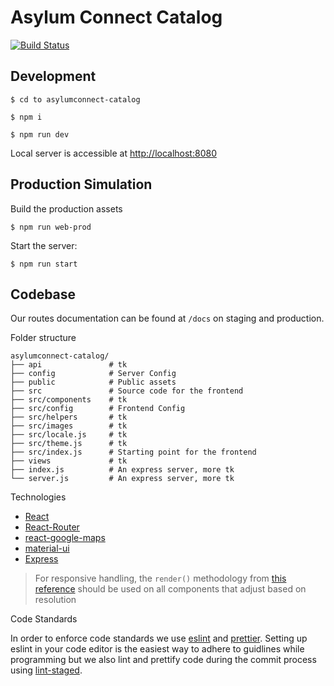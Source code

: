 # Asylum Connect Catalog

[![Build Status](https://travis-ci.org/asylum-connect/onedegree-catalog.svg?branch=master)](https://travis-ci.org/asylum-connect/asylumconnect-catalog)

## Development

```
$ cd to asylumconnect-catalog

$ npm i

$ npm run dev
```

Local server is accessible at [http://localhost:8080](http://localhost:8080)

## Production Simulation

Build the production assets

```
$ npm run web-prod
```

Start the server:

```
$ npm run start
```

## Codebase

Our routes documentation can be found at `/docs` on staging and production.

Folder structure

```
asylumconnect-catalog/
├── api               # tk
├── config            # Server Config
├── public            # Public assets
├── src               # Source code for the frontend
├── src/components    # tk
├── src/config        # Frontend Config
├── src/helpers       # tk
├── src/images        # tk
├── src/locale.js     # tk
├── src/theme.js      # tk
├── src/index.js      # Starting point for the frontend
├── views             # tk
├── index.js          # An express server, more tk
└── server.js         # An express server, more tk
```

Technologies

- [React](https://reactjs.org/)
- [React-Router](https://reacttraining.com/react-router/)
- [react-google-maps](https://www.npmjs.com/package/react-google-maps)
- [material-ui](https://material-ui-1dab0.firebaseapp.com/getting-started/usage/)
- [Express](https://expressjs.com/)

> For responsive handling, the `render()` methodology from [this reference](https://goshakkk.name/different-mobile-desktop-tablet-layouts-react/) should be used on all components that adjust based on resolution

Code Standards

In order to enforce code standards we use [eslint](https://eslint.org/) and [prettier](https://prettier.io/). Setting up eslint in your code editor is the easiest way to adhere to guidlines while programming but we also lint and prettify code during the commit process using [lint-staged](https://github.com/okonet/lint-staged).
